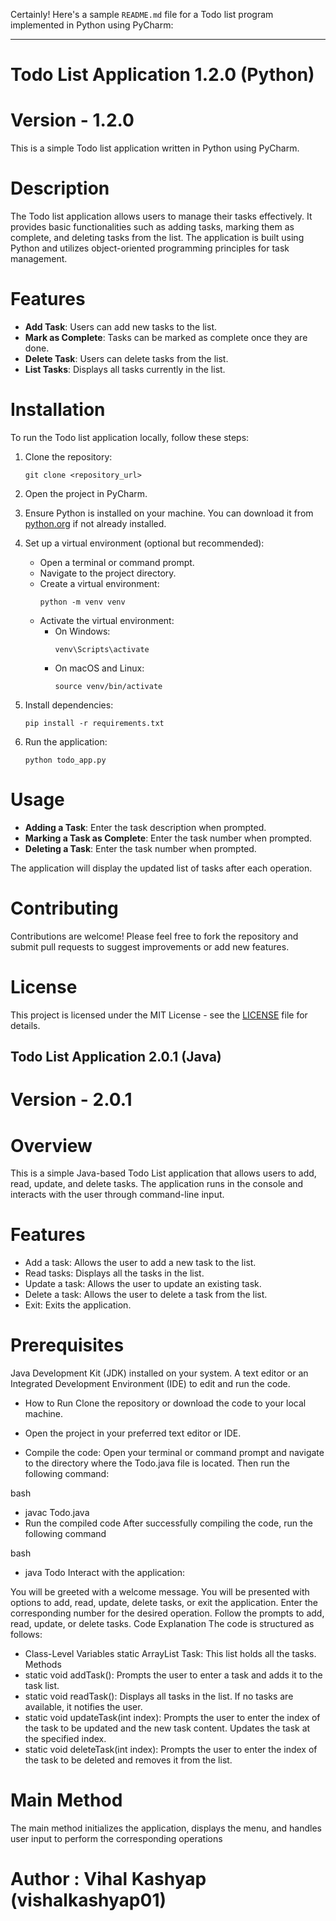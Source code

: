 Certainly! Here's a sample `README.md` file for a Todo list program implemented in Python using PyCharm:

---

# Todo List Application 1.2.0 (Python)
# Version - 1.2.0

This is a simple Todo list application written in Python using PyCharm.

# Description

The Todo list application allows users to manage their tasks effectively. It provides basic functionalities such as adding tasks, marking them as complete, and deleting tasks from the list. The application is built using Python and utilizes object-oriented programming principles for task management.

# Features

- **Add Task**: Users can add new tasks to the list.
- **Mark as Complete**: Tasks can be marked as complete once they are done.
- **Delete Task**: Users can delete tasks from the list.
- **List Tasks**: Displays all tasks currently in the list.

# Installation

To run the Todo list application locally, follow these steps:

1. Clone the repository:
   ```
   git clone <repository_url>
   ```
   
2. Open the project in PyCharm.

3. Ensure Python is installed on your machine. You can download it from [python.org](https://www.python.org/downloads/) if not already installed.

4. Set up a virtual environment (optional but recommended):
   - Open a terminal or command prompt.
   - Navigate to the project directory.
   - Create a virtual environment:
     ```
     python -m venv venv
     ```
   - Activate the virtual environment:
     - On Windows:
       ```
       venv\Scripts\activate
       ```
     - On macOS and Linux:
       ```
       source venv/bin/activate
       ```

5. Install dependencies:
   ```
   pip install -r requirements.txt
   ```

6. Run the application:
   ```
   python todo_app.py
   ```

# Usage

- **Adding a Task**: Enter the task description when prompted.
- **Marking a Task as Complete**: Enter the task number when prompted.
- **Deleting a Task**: Enter the task number when prompted.

The application will display the updated list of tasks after each operation.

# Contributing

Contributions are welcome! Please feel free to fork the repository and submit pull requests to suggest improvements or add new features.

# License

This project is licensed under the MIT License - see the [LICENSE](LICENSE) file for details.



## Todo List Application 2.0.1 (Java)
# Version - 2.0.1

# Overview
This is a simple Java-based Todo List application that allows users to add, read, update, and delete tasks. The application runs in the console and interacts with the user through command-line input.

# Features
- Add a task: Allows the user to add a new task to the list.
- Read tasks: Displays all the tasks in the list.
- Update a task: Allows the user to update an existing task.
- Delete a task: Allows the user to delete a task from the list.
- Exit: Exits the application.

# Prerequisites
Java Development Kit (JDK) installed on your system.
A text editor or an Integrated Development Environment (IDE) to edit and run the code.

- How to Run
Clone the repository or download the code to your local machine.

- Open the project in your preferred text editor or IDE.

- Compile the code:
Open your terminal or command prompt and navigate to the directory where the Todo.java file is located. Then run the following command:

bash
- javac Todo.java
- Run the compiled code
After successfully compiling the code, run the following command

bash
- java Todo
Interact with the application:

You will be greeted with a welcome message.
You will be presented with options to add, read, update, delete tasks, or exit the application.
Enter the corresponding number for the desired operation.
Follow the prompts to add, read, update, or delete tasks.
Code Explanation
The code is structured as follows:

- Class-Level Variables
static ArrayList<String> Task: This list holds all the tasks.
Methods
- static void addTask(): Prompts the user to enter a task and adds it to the task list.
- static void readTask(): Displays all tasks in the list. If no tasks are available, it notifies the user.
- static void updateTask(int index): Prompts the user to enter the index of the task to be updated and the new task content. Updates the task at the specified index.
- static void deleteTask(int index): Prompts the user to enter the index of the task to be deleted and removes it from the list.

# Main Method
The main method initializes the application, displays the menu, and handles user input to perform the corresponding operations

# Author : Vihal Kashyap (vishalkashyap01)
